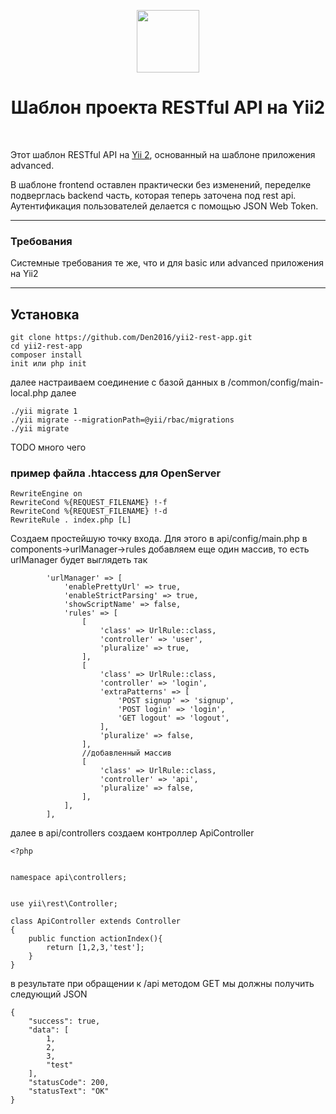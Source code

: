 <p align="center">
    <a href="https://github.com/yiisoft" target="_blank">
        <img src="https://avatars0.githubusercontent.com/u/993323" height="100px">
    </a>
    <h1 align="center">Шаблон проекта RESTful API на Yii2</h1>
    <br>
</p>

Этот шаблон RESTful API на [Yii 2](http://www.yiiframework.com/), 
основанный на шаблоне приложения advanced. 

В шаблоне frontend оставлен практически без изменений, переделке подверглась
backend часть, которая теперь заточена под rest api. Аутентификация пользователей
делается с помощью JSON Web Token.

---
### Требования

Системные требования те же, что и для basic или advanced приложения на Yii2

---
## Установка

~~~ 
git clone https://github.com/Den2016/yii2-rest-app.git
cd yii2-rest-app
composer install
init или php init
~~~
далее настраиваем соединение с базой данных в 
/common/config/main-local.php
далее
~~~
./yii migrate 1
./yii migrate --migrationPath=@yii/rbac/migrations
./yii migrate 
~~~


TODO много чего


### пример файла .htaccess для OpenServer

~~~
RewriteEngine on
RewriteCond %{REQUEST_FILENAME} !-f
RewriteCond %{REQUEST_FILENAME} !-d
RewriteRule . index.php [L]
~~~

Создаем простейшую точку входа. Для этого в api/config/main.php в components->urlManager->rules добавляем еще один массив, то есть urlManager будет выглядеть так
~~~
        'urlManager' => [
            'enablePrettyUrl' => true,
            'enableStrictParsing' => true,
            'showScriptName' => false,
            'rules' => [
                [
                    'class' => UrlRule::class,
                    'controller' => 'user',
                    'pluralize' => true,
                ],
                [
                    'class' => UrlRule::class,
                    'controller' => 'login',
                    'extraPatterns' => [
                        'POST signup' => 'signup',
                        'POST login' => 'login',
                        'GET logout' => 'logout',
                    ],
                    'pluralize' => false,
                ],
                //добавленный массив
                [
                    'class' => UrlRule::class,
                    'controller' => 'api',
                    'pluralize' => false,
                ],
            ],
        ],
~~~

далее в api/controllers создаем контроллер ApiController
~~~
<?php


namespace api\controllers;


use yii\rest\Controller;

class ApiController extends Controller
{
    public function actionIndex(){
        return [1,2,3,'test'];
    }
}
~~~

в результате при обращении к /api методом GET мы должны получить следующий JSON

~~~
{
    "success": true,
    "data": [
        1,
        2,
        3,
        "test"
    ],
    "statusCode": 200,
    "statusText": "OK"
}
~~~


